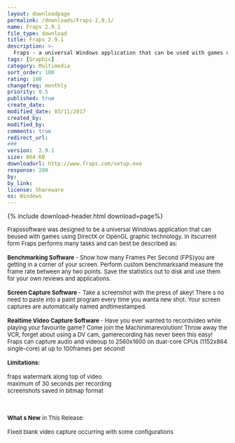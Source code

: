 ```yaml
---
layout: downloadpage
permalink: /downloads/Fraps-2,9,1/
name: Fraps 2.9.1
file_type: download
title: Fraps 2.9.1
description: >-
  Fraps - a universal Windows application that can be used with games using DirectX or OpenGL graphic technology
tags: [Graphic]
category: Multimedia
sort_order: 100
rating: 100
changefreq: monthly
priority: 0.5
published: true
create_date: 
modified_date: 03/11/2017
created_by: 
modified_by: 
comments: true
redirect_url: 
### 
version:  2.9.1
size: 864 KB
downloadurl: http://www.fraps.com/setup.exe
response: 200
by: 
by_link: 
license: Shareware
os: Windows
---
```


{% include download-header.html download=page%}

<p style="fix-download-text !important">
<p><font size="2"><p>Frapssoftware was designed to be a universal Windows application that can beused with games using DirectX or OpenGL graphic technology. In itscurrent form Fraps performs many tasks and can best be described as:<br />
<br />
<strong>Benchmarking Software</strong> - Show how many Frames Per Second (FPS)you are getting in a corner of your screen. Perform custom benchmarksand measure the frame rate between any two points. Save the statistics out to disk and use them for your own reviews and applications.<br />
<br />
<strong>Screen Capture Software </strong>- Take a screenshot with the press of akey! There s no need to paste into a paint program every time you wanta new shot. Your screen captures are automatically named andtimestamped.<br />
<br />
<strong>Realtime Video Capture Software </strong>- Have you ever wanted to recordvideo while playing your favourite game? Come join the Machinimarevolution! Throw away the VCR, forget about using a DV cam, gamerecording has never been this easy! Fraps can capture audio and videoup to 2560x1600 on dual-core CPUs (1152x864 single-core) at up to 100frames per second!<br />
<br />
<span><strong>Limitations:</strong></span><br />
<br />
fraps watermark along top of video<br />
maximum of 30 seconds per recording<br />
screenshots saved in bitmap format<br />
</p>
<div class="celltext_big"><br />
<br />
<strong>What s New</strong> in This Release:<br />
<br />
Fixed blank video capture occurring with some configurations</div></p></p>
